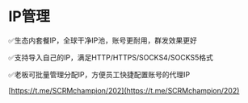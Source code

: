 # IP管理

✅生态内套餐IP，全球干净IP池，账号更耐用，群发效果更好

✅支持导入自己的IP，满足HTTP/HTTPS/SOCKS4/SOCKS5格式

✅老板可批量管理分配IP，方便员工快捷配置账号的代理IP

[https://t.me/SCRMchampion/202](https://t.me/SCRMchampion/202)
